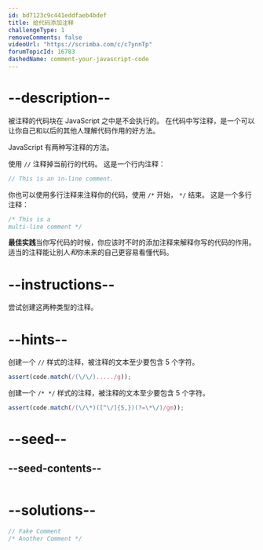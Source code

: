 ```yaml
---
id: bd7123c9c441eddfaeb4bdef
title: 给代码添加注释
challengeType: 1
removeComments: false
videoUrl: "https://scrimba.com/c/c7ynnTp"
forumTopicId: 16783
dashedName: comment-your-javascript-code
---
```


# --description--

被注释的代码块在 JavaScript 之中是不会执行的。 在代码中写注释，是一个可以让你自己和以后的其他人理解代码作用的好方法。

JavaScript 有两种写注释的方法。

使用 `//` 注释掉当前行的代码。 这是一个行内注释：

```js
// This is an in-line comment.
```

你也可以使用多行注释来注释你的代码，使用 `/*` 开始， `*/` 结束。 这是一个多行注释：

```js
/* This is a
multi-line comment */
```

**最佳实践**当你写代码的时候，你应该时不时的添加注释来解释你写的代码的作用。 适当的注释能让别人*和*你未来的自己更容易看懂代码。

# --instructions--

尝试创建这两种类型的注释。

# --hints--

创建一个 `//` 样式的注释，被注释的文本至少要包含 5 个字符。

```js
assert(code.match(/(\/\/)...../g));
```

创建一个 `/* */` 样式的注释，被注释的文本至少要包含 5 个字符。

```js
assert(code.match(/(\/\*)([^\/]{5,})(?=\*\/)/gm));
```

# --seed--

## --seed-contents--

```js

```

# --solutions--

```js
// Fake Comment
/* Another Comment */
```
